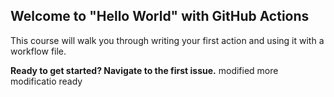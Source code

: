 ## Welcome to "Hello World" with GitHub Actions

This course will walk you through writing your first action and using it with a workflow file. 

**Ready to get started? Navigate to the first issue.**
modified
more modificatio
ready
